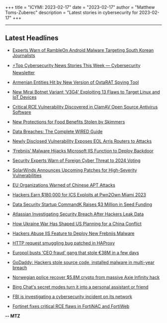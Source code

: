 +++
title = "ICYMI: 2023-02-17"
date = "2023-02-17"
author = "Matthew Toms-Zuberec"
description = "Latest stories in cybersecurity for 2023-02-17"
+++

---------------------------------------------------------------------------
## Latest Headlines
- [Experts Warn of RambleOn Android Malware Targeting South Korean Journalists](https://thehackernews.com/2023/02/experts-warn-of-rambleon-android.html)

- [⚡Top Cybersecurity News Stories This Week — Cybersecurity Newsletter](https://thehackernews.com/2023/02/top-cybersecurity-news-stories-this.html)

- [Armenian Entities Hit by New Version of OxtaRAT Spying Tool](https://thehackernews.com/2023/02/armenian-entities-hit-by-new-version-of.html)

- [New Mirai Botnet Variant 'V3G4' Exploiting 13 Flaws to Target Linux and IoT Devices](https://thehackernews.com/2023/02/new-mirai-botnet-variant-v3g4.html)

- [Critical RCE Vulnerability Discovered in ClamAV Open Source Antivirus Software](https://thehackernews.com/2023/02/critical-rce-vulnerability-discovered.html)

- [New Protections for Food Benefits Stolen by Skimmers](https://krebsonsecurity.com/2023/02/new-protections-for-food-benefits-stolen-by-skimmers/)

- [Data Breaches: The Complete WIRED Guide](https://www.wired.com/story/wired-guide-to-data-breaches/)

- [Newly Disclosed Vulnerability Exposes EOL Arris Routers to Attacks](https://www.securityweek.com/newly-disclosed-vulnerability-exposes-eol-arris-routers-to-attacks/)

- [‘Frebniis’ Malware Hijacks Microsoft IIS Function to Deploy Backdoor](https://www.securityweek.com/frebniis-malware-hijacks-microsoft-iis-function-to-deploy-backdoor/)

- [Security Experts Warn of Foreign Cyber Threat to 2024 Voting](https://www.securityweek.com/security-experts-warn-of-foreign-cyber-threat-to-2024-voting/)

- [SolarWinds Announces Upcoming Patches for High-Severity Vulnerabilities](https://www.securityweek.com/solarwinds-announces-upcoming-patches-for-high-severity-vulnerabilities/)

- [EU Organizations Warned of Chinese APT Attacks](https://www.securityweek.com/eu-organizations-warned-of-chinese-apt-attacks/)

- [Hackers Earn $180,000 for ICS Exploits at Pwn2Own Miami 2023](https://www.securityweek.com/hackers-earn-180000-for-ics-exploits-at-pwn2own-miami-2023/)

- [Data Security Startup CommandK Raises $3 Million in Seed Funding](https://www.securityweek.com/data-security-startup-commandk-raises-3-million-in-seed-funding/)

- [Atlassian Investigating Security Breach After Hackers Leak Data](https://www.securityweek.com/atlassian-investigating-security-breach-after-hackers-leak-data/)

- [How Ukraine War Has Shaped US Planning for a China Conflict](https://www.securityweek.com/how-ukraine-war-has-shaped-us-planning-for-a-china-conflict/)

- [Hackers Abuse IIS Feature to Deploy New Frebniis Malware](https://cybersecuritynews.com/frebniis-abuse-iis-feature/)

- [HTTP request smuggling bug patched in HAProxy](https://portswigger.net/daily-swig/http-request-smuggling-bug-patched-in-haproxy)

- [Europol busts ‘CEO fraud’ gang that stole €38M in a few days](https://www.bleepingcomputer.com/news/security/europol-busts-ceo-fraud-gang-that-stole-38m-in-a-few-days/)

- [GoDaddy: Hackers stole source code, installed malware in multi-year breach](https://www.bleepingcomputer.com/news/security/godaddy-hackers-stole-source-code-installed-malware-in-multi-year-breach/)

- [Norwegian police recover $5.8M crypto from massive Axie Infinity hack](https://www.bleepingcomputer.com/news/security/norwegian-police-recover-58m-crypto-from-massive-axie-infinity-hack/)

- [Bing Chat's secret modes turn it into a personal assistant or friend](https://www.bleepingcomputer.com/news/microsoft/bing-chats-secret-modes-turn-it-into-a-personal-assistant-or-friend/)

- [FBI is investigating a cybersecurity incident on its network](https://www.bleepingcomputer.com/news/security/fbi-is-investigating-a-cybersecurity-incident-on-its-network/)

- [Fortinet fixes critical RCE flaws in FortiNAC and FortiWeb](https://www.bleepingcomputer.com/news/security/fortinet-fixes-critical-rce-flaws-in-fortinac-and-fortiweb/)

**-- MTZ**